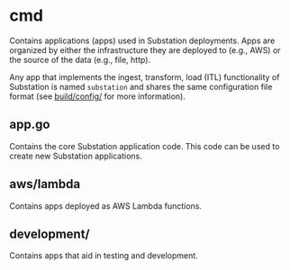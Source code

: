 # cmd

Contains applications (apps) used in Substation deployments. Apps are organized by either the infrastructure they are deployed to (e.g., AWS) or the source of the data (e.g., file, http).

Any app that implements the ingest, transform, load (ITL) functionality of Substation is named `substation` and shares the same configuration file format (see [build/config/](/build/config/) for more information).

## app.go

Contains the core Substation application code. This code can be used to create new Substation applications.

## aws/lambda

Contains apps deployed as AWS Lambda functions.

## development/

Contains apps that aid in testing and development.
